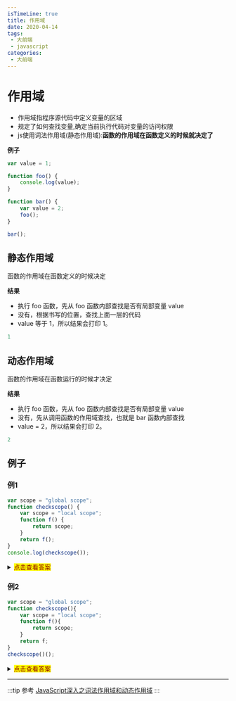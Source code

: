 ```yaml
---
isTimeLine: true
title: 作用域
date: 2020-04-14
tags:
 - 大前端
 - javascript
categories:
 - 大前端
---
```

# 作用域
* 作用域指程序源代码中定义变量的区域
* 规定了如何查找变量,确定当前执行代码对变量的访问权限
* js使用词法作用域(静态作用域):**函数的作用域在函数定义的时候就决定了**

**例子**
```js
var value = 1;

function foo() {
    console.log(value);
}

function bar() {
    var value = 2;
    foo();
}

bar();
```
## 静态作用域
函数的作用域在函数定义的时候决定

**结果**
* 执行 foo 函数，先从 foo 函数内部查找是否有局部变量 value
* 没有，根据书写的位置，查找上面一层的代码
* value 等于 1，所以结果会打印 1。
```js
1
```
## 动态作用域
函数的作用域在函数运行的时候才决定

**结果**
* 执行 foo 函数，先从 foo 函数内部查找是否有局部变量 value
* 没有，先从调用函数的作用域查找，也就是 bar 函数内部查找
* value = 2，所以结果会打印 2。
```js
2
```

## 例子
### 例1
```js
var scope = "global scope";
function checkscope() {
    var scope = "local scope";
    function f() {
        return scope;
    }
    return f();
}
console.log(checkscope());
```
<details>
  <summary><mark><font color=darkred>点击查看答案</font></mark></summary>
  <p>结果</p>
  <pre><code>  
    local scope
  </code></pre>
</details>

### 例2
```js
var scope = "global scope";
function checkscope(){
    var scope = "local scope";
    function f(){
        return scope;
    }
    return f;
}
checkscope()();
```
<details>
  <summary><mark><font color=darkred>点击查看答案</font></mark></summary>
  <p>结果</p>
  <pre><code>  
    local scope
  </code></pre>
</details>

---

:::tip 参考
[JavaScript深入之词法作用域和动态作用域](https://github.com/mqyqingfeng/Blog/issues/3)
:::

<comment/>
<tongji/>